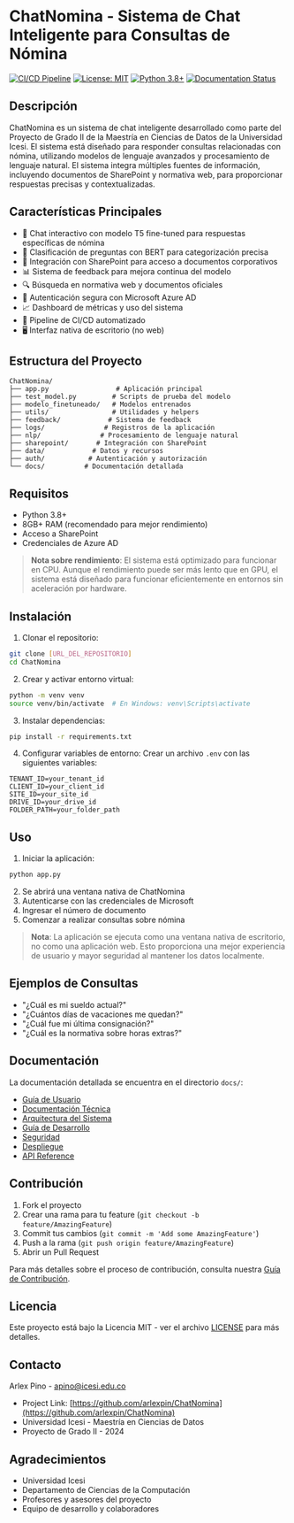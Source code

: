 # ChatNomina - Sistema de Chat Inteligente para Consultas de Nómina

[![CI/CD Pipeline](https://github.com/arlexpin/ChatNomina/actions/workflows/ci.yml/badge.svg)](https://github.com/arlexpin/ChatNomina/actions/workflows/ci.yml)
[![License: MIT](https://img.shields.io/badge/License-MIT-yellow.svg)](https://opensource.org/licenses/MIT)
[![Python 3.8+](https://img.shields.io/badge/python-3.8+-blue.svg)](https://www.python.org/downloads/)
[![Documentation Status](https://readthedocs.org/projects/chatnomina/badge/?version=latest)](https://chatnomina.readthedocs.io/en/latest/?badge=latest)

## Descripción

ChatNomina es un sistema de chat inteligente desarrollado como parte del Proyecto de Grado II de la Maestría en Ciencias de Datos de la Universidad Icesi. El sistema está diseñado para responder consultas relacionadas con nómina, utilizando modelos de lenguaje avanzados y procesamiento de lenguaje natural. El sistema integra múltiples fuentes de información, incluyendo documentos de SharePoint y normativa web, para proporcionar respuestas precisas y contextualizadas.

## Características Principales

- 💬 Chat interactivo con modelo T5 fine-tuned para respuestas específicas de nómina
- 🧠 Clasificación de preguntas con BERT para categorización precisa
- 📁 Integración con SharePoint para acceso a documentos corporativos
- 📊 Sistema de feedback para mejora continua del modelo
- 🔍 Búsqueda en normativa web y documentos oficiales
- 🔐 Autenticación segura con Microsoft Azure AD
- 📈 Dashboard de métricas y uso del sistema
- 🔄 Pipeline de CI/CD automatizado
- 🖥️ Interfaz nativa de escritorio (no web)

## Estructura del Proyecto

```
ChatNomina/
├── app.py                 # Aplicación principal
├── test_model.py         # Scripts de prueba del modelo
├── modelo_finetuneado/   # Modelos entrenados
├── utils/                # Utilidades y helpers
├── feedback/            # Sistema de feedback
├── logs/               # Registros de la aplicación
├── nlp/               # Procesamiento de lenguaje natural
├── sharepoint/       # Integración con SharePoint
├── data/            # Datos y recursos
├── auth/           # Autenticación y autorización
└── docs/          # Documentación detallada
```

## Requisitos

- Python 3.8+
- 8GB+ RAM (recomendado para mejor rendimiento)
- Acceso a SharePoint
- Credenciales de Azure AD

> **Nota sobre rendimiento**: El sistema está optimizado para funcionar en CPU. Aunque el rendimiento puede ser más lento que en GPU, el sistema está diseñado para funcionar eficientemente en entornos sin aceleración por hardware.

## Instalación

1. Clonar el repositorio:

```bash
git clone [URL_DEL_REPOSITORIO]
cd ChatNomina
```

2. Crear y activar entorno virtual:

```bash
python -m venv venv
source venv/bin/activate  # En Windows: venv\Scripts\activate
```

3. Instalar dependencias:

```bash
pip install -r requirements.txt
```

4. Configurar variables de entorno:
   Crear un archivo `.env` con las siguientes variables:

```env
TENANT_ID=your_tenant_id
CLIENT_ID=your_client_id
SITE_ID=your_site_id
DRIVE_ID=your_drive_id
FOLDER_PATH=your_folder_path
```

## Uso

1. Iniciar la aplicación:

```bash
python app.py
```

2. Se abrirá una ventana nativa de ChatNomina
3. Autenticarse con las credenciales de Microsoft
4. Ingresar el número de documento
5. Comenzar a realizar consultas sobre nómina

> **Nota**: La aplicación se ejecuta como una ventana nativa de escritorio, no como una aplicación web. Esto proporciona una mejor experiencia de usuario y mayor seguridad al mantener los datos localmente.

## Ejemplos de Consultas

- "¿Cuál es mi sueldo actual?"
- "¿Cuántos días de vacaciones me quedan?"
- "¿Cuál fue mi última consignación?"
- "¿Cuál es la normativa sobre horas extras?"

## Documentación

La documentación detallada se encuentra en el directorio `docs/`:

- [Guía de Usuario](docs/user_guide/user_guide.md)
- [Documentación Técnica](docs/technical/technical.md)
- [Arquitectura del Sistema](docs/technical/architecture.md)
- [Guía de Desarrollo](docs/technical/development.md)
- [Seguridad](docs/technical/security.md)
- [Despliegue](docs/technical/deployment.md)
- [API Reference](docs/api/api.md)

## Contribución

1. Fork el proyecto
2. Crear una rama para tu feature (`git checkout -b feature/AmazingFeature`)
3. Commit tus cambios (`git commit -m 'Add some AmazingFeature'`)
4. Push a la rama (`git push origin feature/AmazingFeature`)
5. Abrir un Pull Request

Para más detalles sobre el proceso de contribución, consulta nuestra [Guía de Contribución](docs/contributing.md).

## Licencia

Este proyecto está bajo la Licencia MIT - ver el archivo [LICENSE](LICENSE) para más detalles.

## Contacto

Arlex Pino - apino@icesi.edu.co

- Project Link: [https://github.com/arlexpin/ChatNomina](https://github.com/arlexpin/ChatNomina)
- Universidad Icesi - Maestría en Ciencias de Datos
- Proyecto de Grado II - 2024

## Agradecimientos

- Universidad Icesi
- Departamento de Ciencias de la Computación
- Profesores y asesores del proyecto
- Equipo de desarrollo y colaboradores

